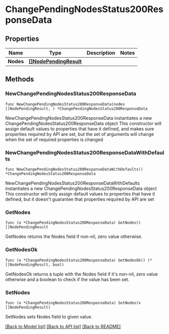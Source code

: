 # ChangePendingNodesStatus200ResponseData

## Properties

Name | Type | Description | Notes
------------ | ------------- | ------------- | -------------
**Nodes** | [**[]NodePendingResult**](NodePendingResult.md) |  | 

## Methods

### NewChangePendingNodesStatus200ResponseData

`func NewChangePendingNodesStatus200ResponseData(nodes []NodePendingResult, ) *ChangePendingNodesStatus200ResponseData`

NewChangePendingNodesStatus200ResponseData instantiates a new ChangePendingNodesStatus200ResponseData object
This constructor will assign default values to properties that have it defined,
and makes sure properties required by API are set, but the set of arguments
will change when the set of required properties is changed

### NewChangePendingNodesStatus200ResponseDataWithDefaults

`func NewChangePendingNodesStatus200ResponseDataWithDefaults() *ChangePendingNodesStatus200ResponseData`

NewChangePendingNodesStatus200ResponseDataWithDefaults instantiates a new ChangePendingNodesStatus200ResponseData object
This constructor will only assign default values to properties that have it defined,
but it doesn't guarantee that properties required by API are set

### GetNodes

`func (o *ChangePendingNodesStatus200ResponseData) GetNodes() []NodePendingResult`

GetNodes returns the Nodes field if non-nil, zero value otherwise.

### GetNodesOk

`func (o *ChangePendingNodesStatus200ResponseData) GetNodesOk() (*[]NodePendingResult, bool)`

GetNodesOk returns a tuple with the Nodes field if it's non-nil, zero value otherwise
and a boolean to check if the value has been set.

### SetNodes

`func (o *ChangePendingNodesStatus200ResponseData) SetNodes(v []NodePendingResult)`

SetNodes sets Nodes field to given value.



[[Back to Model list]](../README.md#documentation-for-models) [[Back to API list]](../README.md#documentation-for-api-endpoints) [[Back to README]](../README.md)



